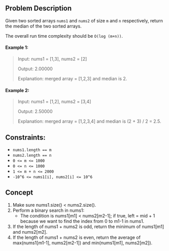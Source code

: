 ## Problem Description

Given two sorted arrays `nums1` and `nums2` of size `m` and `n` respectively, return the median of the two sorted arrays.

The overall run time complexity should be `O(log (m+n))`.

#### Example 1:
> Input: nums1 = [1,3], nums2 = [2]
> 
> Output: 2.00000
> 
> Explanation: merged array = [1,2,3] and median is 2.

#### Example 2:
> Input: nums1 = [1,2], nums2 = [3,4]
> 
> Output: 2.50000
> 
> Explanation: merged array = [1,2,3,4] and median is (2 + 3) / 2 = 2.5.

## Constraints:
- `nums1.length == m`
- `nums2.length == n`
- `0 <= m <= 1000`
- `0 <= n <= 1000`
- `1 <= m + n <= 2000`
- `-10^6 <= nums1[i], nums2[i] <= 10^6`

## Concept
1. Make sure nums1.size() < nums2.size().
2. Perform a binary search in nums1:
    - The condition is nums1[m1] < nums2[m2-1]; if true, left = mid + 1 because we want to find the index from 0 to m1-1 in nums1.
3. If the length of nums1 + nums2 is odd, return the minimum of nums1[m1] and nums2[m2].
4. If the length of nums1 + nums2 is even, return the average of max(nums1[m1-1], nums2[m2-1]) and min(nums1[m1], nums2[m2]).
